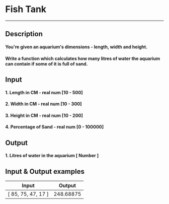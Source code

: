 # Fish Tank
---

## Description
#### You're given an aquarium's dimensions - length, width and height.
#### Write a function which calculates how many litres of water the aquarium can contain if some of it is full of sand.

## Input
#### 1. Length in CM - real num [10 - 500]
#### 2. Width in CM - real num [10 - 300]
#### 3. Height in CM - real num [10 - 200]
#### 4. Percentage of Sand - real num [0 - 100000]

## Output
#### 1. Litres of water in the aquarium [ Number ]

## Input & Output examples

|       Input        |   Output    |
| ------------------ | :---------: |
| [ 85, 75, 47, 17 ] |  248.68875  |